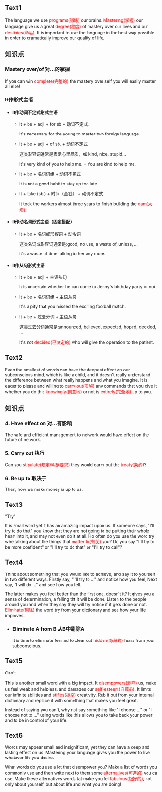 ## Text1

The language we use <font color = "red">programs(锻炼)</font> our brains.
<font color = "red">Mastering(掌握)</font> our language give us a great <font color = "red">degree(程度)</font> of mastery over our lives and our <font color = "red">destinies(命运)</font>.
It is important to use the language in the best way possible in order to dramatically improve our quality of life.

## 知识点

### Mastery over/of 对...的掌握

If you can win <font color = "red">complete(完整的)</font> the mastery over self you will easily master all else!

### It作形式主语

- #### It作动词不定式形式主语

  - It + be + adj. + for sb + 动词不定式.

    It's necessary for the young to master two foreign language.

  - It + be + adj. + of sb. + 动词不定式

    这类形容词通常是表示心里品质，如:kind, nice, stupid...

    It's very kind of you to help me. = You are kind to help me.

  - It + be + 名词词组 + 动词不定式

    It is not a good habit to stay up too late.

  - It + take (sb.) + 时间（金钱） + 动词不定式

    It took the workers almost three years to finish building the <font color = "red">dam(大坝)</font>.

- #### It作动名词形式主语（固定搭配）

    - It + be + 名词或形容词 + 动名词

        这类名词或形容词通常是:good, no use, a waste of, unless, ...

        It's a waste of time talking to her any more.

- #### It作从句形式主语

  - It + be + adj. + 主语从句

    It is uncertain whether he can come to Jenny's birthday party or not.

  - It + be + 名词词组 + 主语从句

    It's a pity that you missed the exciting football match.

  - It + be + 过去分词 + 主语从句

    这类过去分词通常是:announced, believed, expected, hoped, decided, ...

    It's not <font color = "red">decided(已决定的)</font> who will give the operation to the patient.

## Text2

Even the smallest of words can have the deepest effect on our subconscious mind, which is like a child, and it doesn't really understand the difference between what really happens and what you imagine.
It is eager to please and willing to <font color = "red">carry out(实施)</font> any commands that you give it whether you do this <font color = "red">knowingly(刻意地)</font> or not is <font color = "red">entirely(完全地)</font> up to you.

## 知识点

### 4. Have effect on 对...有影响

The safe and efficient management to network would have effect on the future of network.

### 5. Carry out 执行

Can you <font color = "red">stipulate(规定/明确要求)</font> they would carry out the <font color = "red">treaty(条约)</font>?

### 6. Be up to 取决于

Then, how we make money is up to us.

## Text3

"Try"

It is small word yet it has an amazing impact upon us.
If someone says, "I'll try to do that" you know that they are not going to be putting their whole heart into it, and may not even do it at all.
Ho often do you use the word try whe talking about the things that <font color = "red">matter to(有关)</font> you?
Do you say "I'll try to be more confident" or "I'll try to do that" or "I'll try to call"?

## Text4

Think about something that you would like to achieve, and say it to yourself in two different ways.
Firstly say, "I'll try to ..." and notice how you feel, Next say, "I will do ..." and see how you fell.

The latter makes you feel better than the first one, doesn't it?
It gives you a sense of determination, a felling tht it will be done.
Listen to the people around you and when they say they will try notice if it gets done or not.
<font color = "red">Eliminate(剔除)</font> the word try from your dictionary and see how your life improves.

  - ### Eliminate A from B 从B中剔除A

    It is time to eliminate fear ad to clear out <font color = "red">hidden(隐藏的)</font> fears from your subconscious.

## Text5

Can't

This is another small word with a big impact.
It <font color = "red">disempowers(剥夺)</font> us, make us feel weak and helpless, and damages our <font color = "red">self-esteem(自尊心)</font>.
It limits our infinite abilities and <font color = "red">stifles(扼杀)</font> creativity.
Rub it out from your internal dictionary and replace it with something that makes you feel great.

Instead of saying you can't, why not say something like "I choose ..." or "I choose not to ..." using words like this allows you to take back your power and to be in control of your life.

## Text6

Words may appear small and insignificant, yet they can have a deep and lasting effect on us.
Mastering your language gives you the power to live whatever life you desire.

What words do you use a lot that disempower you?
Make a list of words you commonly use and then write next to them some <font color = "red">alternatives(可选的)</font> you ca use.
Make these alternatives words tat make you fel <font color = "red">fabulous(极好的)</font>, not only about yourself, but about life and what you are doing!